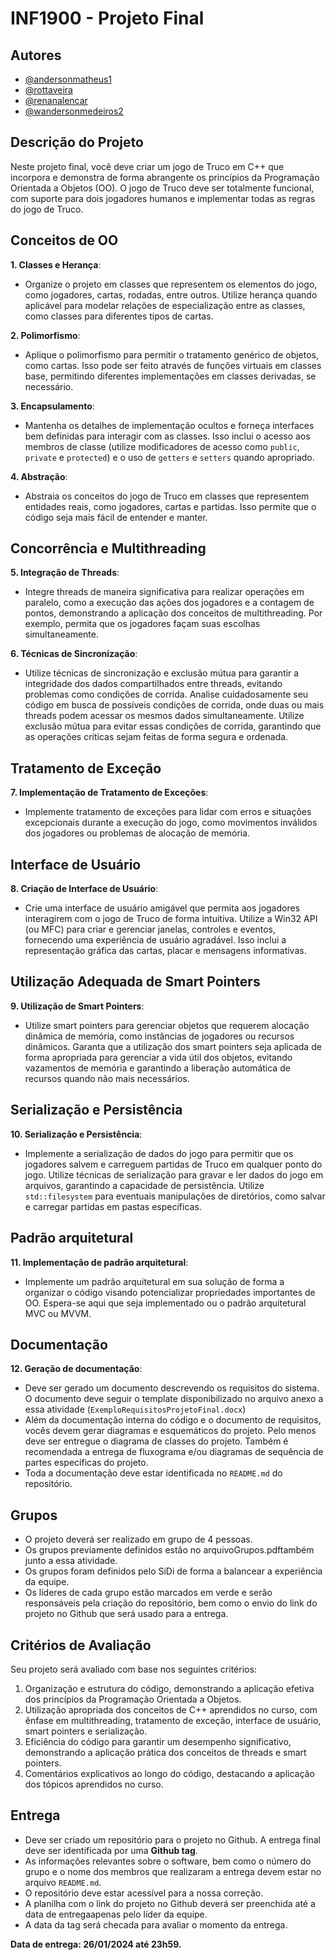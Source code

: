 # INF1900 - Projeto Final

## Autores

- [@andersonmatheus1](https://www.github.com/andersonmatheus1)
- [@rottaveira](https://www.github.com/rottaveira)
- [@renanalencar](https://www.github.com/renanalencar)
- [@wandersonmedeiros2](https://www.github.com/wandersonmedeiros2)

## Descrição do Projeto

Neste projeto final, você deve criar um jogo de Truco em C++ que incorpora e demonstra de forma abrangente os princípios da Programação Orientada a Objetos (OO). O jogo de Truco deve ser totalmente funcional, com suporte para dois jogadores humanos e implementar todas as regras do jogo de Truco.

## Conceitos de OO

**1. Classes e Herança**:

- Organize o projeto em classes que representem os elementos do jogo, como jogadores, cartas, rodadas, entre outros. Utilize herança quando aplicável para modelar relações de especialização entre as classes, como classes para diferentes tipos de cartas.

**2. Polimorfismo**:

- Aplique o polimorfismo para permitir o tratamento genérico de objetos, como cartas. Isso pode ser feito através de funções virtuais em classes base, permitindo diferentes implementações em classes derivadas, se necessário.

**3. Encapsulamento**:

- Mantenha os detalhes de implementação ocultos e forneça interfaces bem definidas para interagir com as classes. Isso inclui o acesso aos membros de classe (utilize modificadores de acesso como `public`, `private` e `protected`) e o uso de `getters` e `setters` quando apropriado.

**4. Abstração**:

- Abstraia os conceitos do jogo de Truco em classes que representem entidades reais, como jogadores, cartas e partidas. Isso permite que o código seja mais fácil de entender e manter.

## Concorrência e Multithreading

**5. Integração de Threads**:

- Integre threads de maneira significativa para realizar operações em paralelo, como a execução das ações dos jogadores e a contagem de pontos, demonstrando a aplicação dos conceitos de multithreading. Por exemplo, permita que os jogadores façam suas escolhas simultaneamente.

**6. Técnicas de Sincronização**:

- Utilize técnicas de sincronização e exclusão mútua para garantir a integridade dos dados compartilhados entre threads, evitando problemas como condições de corrida. Analise cuidadosamente seu código em busca de possíveis condições de corrida, onde duas ou mais threads podem acessar os mesmos dados simultaneamente. Utilize exclusão mútua para evitar essas condições de corrida, garantindo que as operações críticas sejam feitas de forma segura e ordenada.

## Tratamento de Exceção

**7. Implementação de Tratamento de Exceções**:

- Implemente tratamento de exceções para lidar com erros e situações excepcionais durante a execução do jogo, como movimentos inválidos dos jogadores ou problemas de alocação de memória.


## Interface de Usuário

**8. Criação de Interface de Usuário**:

- Crie uma interface de usuário amigável que permita aos jogadores interagirem com o jogo de Truco de forma intuitiva. Utilize a Win32 API (ou MFC) para criar e gerenciar janelas, controles e eventos, fornecendo uma experiência de usuário agradável. Isso inclui a representação gráfica das cartas, placar e mensagens informativas.

## Utilização Adequada de Smart Pointers

**9. Utilização de Smart Pointers**:

- Utilize smart pointers para gerenciar objetos que requerem alocação dinâmica de memória, como instâncias de jogadores ou recursos dinâmicos. Garanta que a utilização dos smart pointers seja aplicada de forma apropriada para gerenciar a vida útil dos objetos, evitando vazamentos de memória e garantindo a liberação automática de recursos quando não mais necessários.

## Serialização e Persistência

**10. Serialização e Persistência**:

- Implemente a serialização de dados do jogo para permitir que os jogadores salvem e carreguem partidas de Truco em qualquer ponto do jogo. Utilize técnicas de serialização para gravar e ler dados do jogo em arquivos, garantindo a capacidade de persistência. Utilize `std::filesystem` para eventuais manipulações de diretórios, como salvar e carregar partidas em pastas específicas.

## Padrão arquitetural

**11. Implementação de padrão arquitetural**:

- Implemente um padrão arquitetural em sua solução de forma a organizar o código visando potencializar propriedades importantes de OO. Espera-se aqui que seja implementado ou o padrão arquitetural MVC ou MVVM.

## Documentação

**12. Geração de documentação**:

- Deve ser gerado um documento descrevendo os requisitos do sistema. O documento deve seguir o template disponibilizado no arquivo anexo a essa atividade (`ExemploRequisitosProjetoFinal.docx`)
- Além da documentação interna do código e o documento de requisitos, vocês devem gerar diagramas e esquemáticos do projeto. Pelo menos deve ser entregue o diagrama de classes do projeto. Também é recomendada a entrega de fluxograma e/ou diagramas de sequência de partes específicas do projeto.
- Toda a documentação deve estar identificada no `README.md` do repositório.

## Grupos

- O projeto deverá ser realizado em grupo de 4 pessoas.
- Os grupos previamente definidos estão no arquivoGrupos.pdftambém junto a essa atividade.
- Os grupos foram definidos pelo SiDi de forma a balancear a experiência da equipe.
- Os líderes de cada grupo estão marcados em verde e serão responsáveis pela criação do repositório, bem como o envio do link do projeto no Github que será usado para a entrega.


## Critérios de Avaliação

Seu projeto será avaliado com base nos seguintes critérios:

1. Organização e estrutura do código, demonstrando a aplicação efetiva dos princípios da Programação Orientada a Objetos.
2. Utilização apropriada dos conceitos de C++ aprendidos no curso, com ênfase em multithreading, tratamento de exceção, interface de usuário, smart pointers e serialização.
3. Eficiência do código para garantir um desempenho significativo, demonstrando a aplicação prática dos conceitos de threads e smart pointers.
4. Comentários explicativos ao longo do código, destacando a aplicação dos tópicos aprendidos no curso.

## Entrega

- Deve ser criado um repositório para o projeto no Github. A entrega final deve ser identificada por uma **Github tag**.
- As informações relevantes sobre o software, bem como o número do grupo e o nome dos membros que realizaram a entrega devem estar no arquivo `README.md`.
- O repositório deve estar acessível para a nossa correção.
- A planilha com o link do projeto no Github deverá ser preenchida até a data de entregaapenas pelo líder da equipe.
- A data da tag será checada para avaliar o momento da entrega.

**Data de entrega: 26/01/2024 até 23h59.**

